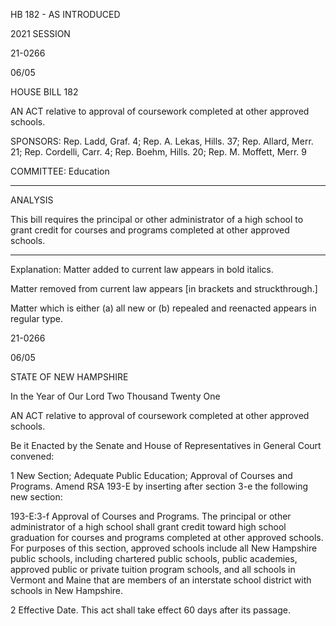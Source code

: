  HB 182 - AS INTRODUCED

 

 

2021 SESSION

 21-0266

 06/05

 

HOUSE BILL 182

 

AN ACT relative to approval of coursework completed at other approved schools.

 

SPONSORS: Rep. Ladd, Graf. 4; Rep. A. Lekas, Hills. 37; Rep. Allard, Merr. 21; Rep. Cordelli, Carr. 4; Rep. Boehm, Hills. 20; Rep. M. Moffett, Merr. 9

 

COMMITTEE: Education

 

-----------------------------------------------------------------

 

ANALYSIS

 

 This bill requires the principal or other administrator of a high school to grant credit for courses and programs completed at other approved schools.

 

- - - - - - - - - - - - - - - - - - - - - - - - - - - - - - - - - - - - - - - - - - - - - - - - - - - - - - - - - - - - - - - - - - - - - - - - - - - 

 

Explanation: Matter added to current law appears in bold italics.

 Matter removed from current law appears [in brackets and struckthrough.]

 Matter which is either (a) all new or (b) repealed and reenacted appears in regular type.

 21-0266

 06/05

 

STATE OF NEW HAMPSHIRE

 

In the Year of Our Lord Two Thousand Twenty One

 

AN ACT relative to approval of coursework completed at other approved schools.

 

Be it Enacted by the Senate and House of Representatives in General Court convened:

 

 1 New Section; Adequate Public Education; Approval of Courses and Programs. Amend RSA 193-E by inserting after section 3-e the following new section:

 193-E:3-f Approval of Courses and Programs. The principal or other administrator of a high school shall grant credit toward high school graduation for courses and programs completed at other approved schools. For purposes of this section, approved schools include all New Hampshire public schools, including chartered public schools, public academies, approved public or private tuition program schools, and all schools in Vermont and Maine that are members of an interstate school district with schools in New Hampshire.

 2 Effective Date. This act shall take effect 60 days after its passage.

